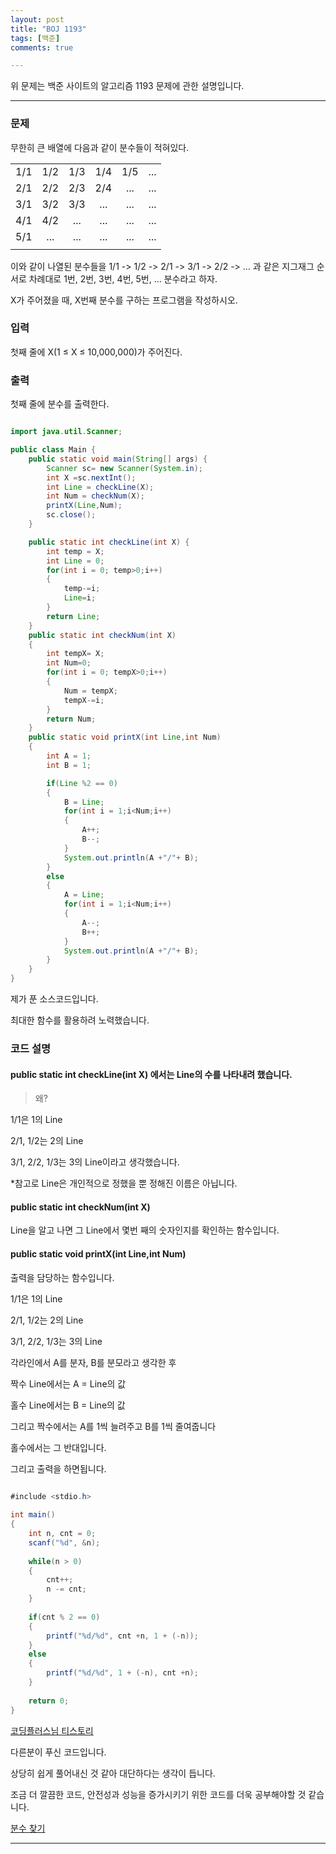 ```yaml
---
layout: post
title: "BOJ 1193"
tags: [백준]
comments: true

---
```


위 문제는 백준 사이트의 알고리즘 1193 문제에 관한 설명입니다.<br>

---

### 문제

무한히 큰 배열에 다음과 같이 분수들이 적혀있다.

|   |   |  |   |  |  |
|:-----|:----:|:----:|:----:|:----:|-----:|
| 1/1 | 1/2 | 1/3 | 1/4 | 1/5 | ... |
| 2/1 | 2/2 | 2/3 | 2/4 | ... | ... |
| 3/1 | 3/2 | 3/3 | ... | ... | ... |
| 4/1 | 4/2 | ... | ... | ... | ... |
| 5/1 | ... | ... | ... | ... | ... |
|   |   |  |   |  |  |

이와 같이 나열된 분수들을 1/1 -> 1/2 -> 2/1 -> 3/1 -> 2/2 -> … 과 같은 지그재그 순서로 차례대로 1번, 2번, 3번, 4번, 5번, … 분수라고 하자.

X가 주어졌을 때, X번째 분수를 구하는 프로그램을 작성하시오.


### 입력

첫째 줄에 X(1 ≤ X ≤ 10,000,000)가 주어진다.

### 출력

첫째 줄에 분수를 출력한다.

```java

import java.util.Scanner;

public class Main {
	public static void main(String[] args) {
		Scanner sc= new Scanner(System.in);
		int X =sc.nextInt();
		int Line = checkLine(X);
		int Num = checkNum(X);
		printX(Line,Num);
		sc.close();
	}

	public static int checkLine(int X) {
		int temp = X;
		int Line = 0;
		for(int i = 0; temp>0;i++)
		{
			temp-=i;
			Line=i;
		}
		return Line;
	}
	public static int checkNum(int X)
	{
		int tempX= X;
		int Num=0;
		for(int i = 0; tempX>0;i++)
		{
			Num = tempX;
			tempX-=i;
		}
		return Num;
	}
	public static void printX(int Line,int Num)
	{
		int A = 1;
		int B = 1;

		if(Line %2 == 0)
		{
			B = Line;
			for(int i = 1;i<Num;i++)
			{
				A++;
				B--;
			}
			System.out.println(A +"/"+ B);
		}
		else
		{
			A = Line;
			for(int i = 1;i<Num;i++)
			{
				A--;
				B++;
			}
			System.out.println(A +"/"+ B);
		}
	}
}
```

제가 푼 소스코드입니다.

최대한 함수를 활용하려 노력했습니다.

### 코드 설명

#### public static int checkLine(int X) 에서는 Line의 수를 나타내려 했습니다.

> 왜?

1/1은 1의 Line

2/1, 1/2는 2의 Line

3/1, 2/2, 1/3는 3의 Line이라고 생각했습니다.

*참고로 Line은 개인적으로 정했을 뿐 정해진 이름은 아닙니다.


#### public static int checkNum(int X)

Line을 알고 나면 그 Line에서 몇번 째의 숫자인지를 확인하는 함수입니다.

#### public static void printX(int Line,int Num)

출력을 담당하는 함수입니다. 

1/1은 1의 Line

2/1, 1/2는 2의 Line

3/1, 2/2, 1/3는 3의 Line

각라인에서 A를 분자, B를 분모라고 생각한 후 

짝수 Line에서는 A = Line의 값

홀수 Line에서는 B = Line의 값

그리고 짝수에서는 A를 1씩 늘려주고 B를 1씩 줄여줍니다

홀수에서는 그 반대입니다.

그리고 출력을 하면됩니다.

```java

#include <stdio.h>
 
int main()
{
    int n, cnt = 0;
    scanf("%d", &n);
    
    while(n > 0)
    {
        cnt++;
        n -= cnt;
    }
 
    if(cnt % 2 == 0)
    {
        printf("%d/%d", cnt +n, 1 + (-n));
    }
    else
    {
        printf("%d/%d", 1 + (-n), cnt +n);
    }
 
    return 0;
}


```
<a href="https://codingplus.tistory.com/124">코딩플러스님 티스토리</a>

다른분이 푸신 코드입니다.

상당히 쉽게 풀어내신 것 같아 대단하다는 생각이 듭니다.

조금 더 깔끔한 코드, 안전성과 성능을 증가시키기 위한 코드를 더욱 공부해야할 것 같습니다.

<a href="https://www.acmicpc.net/problem/1193">분수 찾기</a>

---
